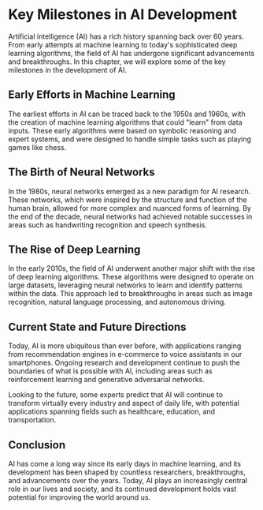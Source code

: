 Key Milestones in AI Development
===============================================================================

Artificial intelligence (AI) has a rich history spanning back over 60 years. From early attempts at machine learning to today's sophisticated deep learning algorithms, the field of AI has undergone significant advancements and breakthroughs. In this chapter, we will explore some of the key milestones in the development of AI.

Early Efforts in Machine Learning
---------------------------------

The earliest efforts in AI can be traced back to the 1950s and 1960s, with the creation of machine learning algorithms that could "learn" from data inputs. These early algorithms were based on symbolic reasoning and expert systems, and were designed to handle simple tasks such as playing games like chess.

The Birth of Neural Networks
----------------------------

In the 1980s, neural networks emerged as a new paradigm for AI research. These networks, which were inspired by the structure and function of the human brain, allowed for more complex and nuanced forms of learning. By the end of the decade, neural networks had achieved notable successes in areas such as handwriting recognition and speech synthesis.

The Rise of Deep Learning
-------------------------

In the early 2010s, the field of AI underwent another major shift with the rise of deep learning algorithms. These algorithms were designed to operate on large datasets, leveraging neural networks to learn and identify patterns within the data. This approach led to breakthroughs in areas such as image recognition, natural language processing, and autonomous driving.

Current State and Future Directions
-----------------------------------

Today, AI is more ubiquitous than ever before, with applications ranging from recommendation engines in e-commerce to voice assistants in our smartphones. Ongoing research and development continue to push the boundaries of what is possible with AI, including areas such as reinforcement learning and generative adversarial networks.

Looking to the future, some experts predict that AI will continue to transform virtually every industry and aspect of daily life, with potential applications spanning fields such as healthcare, education, and transportation.

Conclusion
----------

AI has come a long way since its early days in machine learning, and its development has been shaped by countless researchers, breakthroughs, and advancements over the years. Today, AI plays an increasingly central role in our lives and society, and its continued development holds vast potential for improving the world around us.
